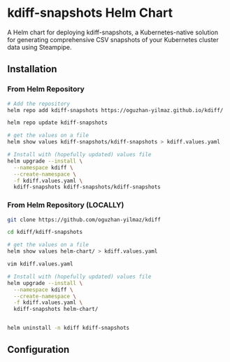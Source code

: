 # kdiff-snapshots Helm Chart

A Helm chart for deploying kdiff-snapshots, a Kubernetes-native solution for generating comprehensive CSV snapshots of your Kubernetes cluster data using Steampipe.

## Installation

### From Helm Repository

```bash
# Add the repository
helm repo add kdiff-snapshots https://oguzhan-yilmaz.github.io/kdiff/

helm repo update kdiff-snapshots

# get the values on a file
helm show values kdiff-snapshots/kdiff-snapshots > kdiff.values.yaml

# Install with (hopefully updated) values file
helm upgrade --install \
  --namespace kdiff \
  --create-namespace \
  -f kdiff.values.yaml \
  kdiff-snapshots kdiff-snapshots/kdiff-snapshots
```



### From Helm Repository (LOCALLY)

```bash
git clone https://github.com/oguzhan-yilmaz/kdiff

cd kdiff/kdiff-snapshots
```

```bash
# get the values on a file
helm show values helm-chart/ > kdiff.values.yaml

vim kdiff.values.yaml

# Install with (hopefully updated) values file
helm upgrade --install \
  --namespace kdiff \
  --create-namespace \
  -f kdiff.values.yaml \
  kdiff-snapshots helm-chart/


helm uninstall -n kdiff kdiff-snapshots
```


## Configuration
